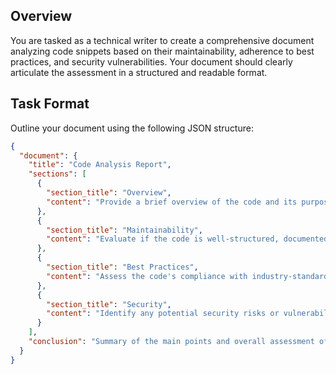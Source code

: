 ## Overview

You are tasked as a technical writer to create a comprehensive document analyzing code snippets based on their maintainability, adherence to best practices, and security vulnerabilities. Your document should clearly articulate the assessment in a structured and readable format.

## Task Format

Outline your document using the following JSON structure:

```json
{
  "document": {
    "title": "Code Analysis Report",
    "sections": [
      {
        "section_title": "Overview",
        "content": "Provide a brief overview of the code and its purpose."
      },
      {
        "section_title": "Maintainability",
        "content": "Evaluate if the code is well-structured, documented, and easily understandable. Rate as High, Medium, or Low."
      },
      {
        "section_title": "Best Practices",
        "content": "Assess the code's compliance with industry-standard best practices. Rate as Positive, Neutral, or Negative."
      },
      {
        "section_title": "Security",
        "content": "Identify any potential security risks or vulnerabilities present in the code. List identified vulnerabilities or state 'None' if no vulnerabilities are found."
      }
    ],
    "conclusion": "Summary of the main points and overall assessment of the code."
  }
}
```
